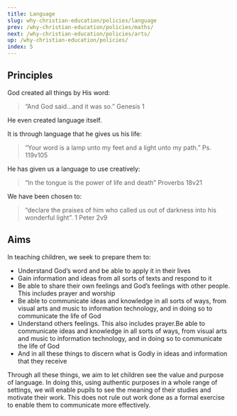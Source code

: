 ```yaml
---
title: Language
slug: why-christian-education/policies/language
prev: /why-christian-education/policies/maths/
next: /why-christian-education/policies/arts/
up: /why-christian-education/policies/
index: 5
---
```


## Principles

God created all things by His word:

 >   “And God said…and it was so.” Genesis 1

He even created language itself.

It is through language that he gives us his life:

 >   “Your word is a lamp unto my feet and a light unto my path.” Ps. 119v105

He has given us a language to use creatively:

 >   “In the tongue is the power of life and death” Proverbs 18v21 

We have been chosen to:

 >   “declare the praises of him who called us out of darkness into his wonderful light”. 1 Peter 2v9

## Aims

In teaching children, we seek to prepare them to:

 *   Understand God’s word and be able to apply it in their lives
 *   Gain information and ideas from all sorts of texts and respond to it
 *   Be able to share their own feelings and God’s feelings with other people. This includes prayer and worship
 *   Be able to communicate ideas and knowledge in all sorts of ways, from visual arts and music to information technology, and in doing so to communicate the life of God
 *   Understand others feelings. This also includes prayer.Be able to communicate ideas and knowledge in all sorts of ways, from visual arts and music to information technology, and in doing so to communicate the life of God
 *   And in all these things to discern what is Godly in ideas and information that they receive

Through all these things, we aim to let children see the value and purpose of language. In doing this, using authentic purposes in a whole range of settings, we will enable pupils to see the meaning of their studies and motivate their work. This does not rule out work done as a formal exercise to enable them to communicate more effectively.
